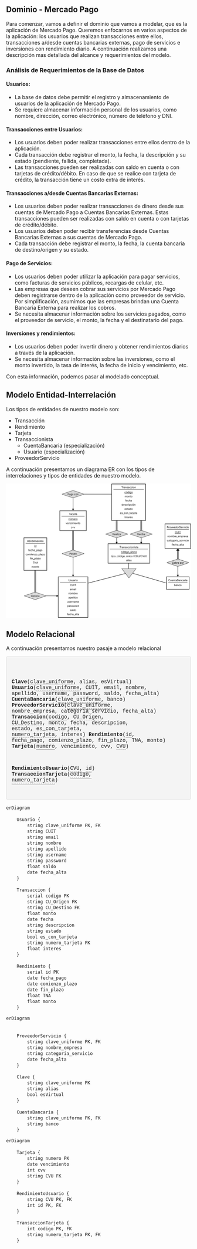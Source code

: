 ﻿<!-- markdownlint-disable MD033 MD046 -->

## Dominio - Mercado Pago

Para comenzar, vamos a definir el dominio que vamos a modelar, que es la aplicación de Mercado Pago. Queremos enfocarnos en varios aspectos de la aplicación: los usuarios que realizan transacciones entre ellos, transacciones a/desde cuentas bancarias externas, pago de servicios e inversiones con rendimiento diario. A continuación realizamos una descripción mas detallada del alcance y requerimientos del modelo.

### Análisis de Requerimientos de la Base de Datos

#### Usuarios:

-   La base de datos debe permitir el registro y almacenamiento de usuarios de la aplicación de Mercado Pago.
-   Se requiere almacenar información personal de los usuarios, como nombre, dirección, correo electrónico, número de teléfono y DNI.

#### Transacciones entre Usuarios:

-   Los usuarios deben poder realizar transacciones entre ellos dentro de la aplicación. 
-   Cada transacción debe registrar el monto, la fecha, la descripción y su estado (pendiente, fallida, completada).
- Las transacciones pueden ser realizadas con saldo en cuenta o con tarjetas de crédito/débito. En caso de que se realice con tarjeta de crédito, la transacción tiene un costo extra de interés.

#### Transacciones a/desde Cuentas Bancarias Externas:

-  Los usuarios deben poder realizar transacciones de dinero desde sus cuentas de Mercado Pago a Cuentas Bancarias Externas. Estas transacciones pueden ser realizadas con saldo en cuenta o con tarjetas de crédito/débito.
-  Los usuarios deben poder recibir transferencias desde Cuentas Bancarias Externas a sus cuentas de Mercado Pago.
-   Cada transacción debe registrar el monto, la fecha, la cuenta bancaria de destino/origen y su estado.

#### Pago de Servicios:

-   Los usuarios deben poder utilizar la aplicación para pagar servicios, como facturas de servicios públicos, recargas de celular, etc.
- Las empresas que deseen cobrar sus servicios por Mercado Pago deben registrarse dentro de la aplicación como proveedor de servicio. Por simplificación, asumimos que las empresas brindan una Cuenta Bancaria Externa para realizar los cobros.
-   Se necesita almacenar información sobre los servicios pagados, como el proveedor de servicio, el monto, la fecha y el destinatario del pago.

#### Inversiones y rendimientos:

-   Los usuarios deben poder invertir dinero y obtener rendimientos diarios a través de la aplicación.
-   Se necesita almacenar información sobre las inversiones, como el monto invertido, la tasa de interés, la fecha de inicio y vencimiento, etc.

Con esta información, podemos pasar al modelado conceptual.

## Modelo Entidad-Interrelación
Los tipos de entidades de nuestro modelo son:
- Transacción
- Rendimiento
- Tarjeta
- Transaccionista
    - CuentaBancaria (especialización)
    - Usuario (especialización)
- ProveedorServicio

A continuación presentamos un diagrama ER con los tipos de interrelaciones y tipos de entidades de nuestro modelo.

![alt text](erd.png)


<!-- Usuarios generan rendimientos
Usuarios poseen tarjetas
Usuario Realiza Transaccion
Usuario Recibe Transaccion
Transacciones Pagan con Tarjeta
CuentaBancaria Realiza Transaccion
CuentaBancaria Recibe Transaccion
CuentaBancaria Cobra Por ProveedorServicio -->

## Modelo Relacional

<style>
    fk {
        border-bottom: 1px dashed #999;
        text-decoration: none;
    }

    pk {
        border-bottom: 1px solid #999;
        text-decoration: none;
    }

    Relations {
        background-color: #f4f4f4;
        border: 1px solid #ddd;
        border-radius: 3px;
        display: block;
        margin: 1em 0;
        padding: 1em;
        white-space: pre;
        font-family: "Fira Code", "Source Code Pro", Menlo, Monaco, Consolas, "Courier New", monospace;
        text-align: left;
        text-wrap: pretty;
    }

    r {
        font-weight: bold;
    }

    /* if fk inside pk give the pk some space between the underlines */
    pk:has(> fk) {
        padding-bottom: 0.2em;
    }

</style>

A continuación presentamos nuestro pasaje a modelo relacional 

<Relations>

<r>Clave</r>(<pk>clave_uniforme</pk>, alias, esVirtual)
<r>Usuario</r>(<pk><fk>clave_uniforme</fk></pk>, CUIT, email, nombre, apellido, username, password, saldo, fecha_alta)
<r>CuentaBancaria</r>(<pk><fk>clave_uniforme</fk></pk>, banco)
<r>ProveedorServicio</r>(<pk><fk>clave_uniforme</fk></pk>, nombre_empresa, categoria_servicio, fecha_alta)
<r>Transaccion</r>(<pk>codigo</pk>, <fk>CU_Origen</fk>, <fk>CU_Destino</fk>, monto, fecha, descripcion, estado, es_con_tarjeta, <fk>numero_tarjeta</fk>, interes)
<r>Rendimiento</r>(<pk>id</pk>, fecha_pago, comienzo_plazo, fin_plazo, TNA, monto)
<r>Tarjeta</r>(<pk>numero</pk>, vencimiento, cvv, <fk>CVU</fk>)

<r>RendimientoUsuario</r>(<pk><fk>CVU</fk>, <fk>id</fk></pk>)
<r>TransaccionTarjeta</r>(<pk><fk>codigo</fk>, <fk>numero_tarjeta</fk></pk>)

</Relations>

``` mermaid
erDiagram

    Usuario {
        string clave_uniforme PK, FK
        string CUIT
        string email
        string nombre
        string apellido
        string username
        string password
        float saldo
        date fecha_alta
    }

    Transaccion {
        serial codigo PK
        string CU_Origen FK
        string CU_Destino FK
        float monto
        date fecha
        string descripcion
        string estado
        bool es_con_tarjeta
        string numero_tarjeta FK
        float interes
    }

    Rendimiento {
        serial id PK
        date fecha_pago
        date comienzo_plazo
        date fin_plazo
        float TNA
        float monto
    }
```
``` mermaid
erDiagram


    ProveedorServicio {
        string clave_uniforme PK, FK
        string nombre_empresa
        string categoria_servicio
        date fecha_alta
    }

    Clave {
        string clave_uniforme PK
        string alias
        bool esVirtual
    }

    CuentaBancaria {
        string clave_uniforme PK, FK
        string banco
    }

```
``` mermaid
erDiagram

    Tarjeta {
        string numero PK
        date vencimiento
        int cvv
        string CVU FK
    }

    RendimientoUsuario {
        string CVU PK, FK
        int id PK, FK
    }

    TransaccionTarjeta {
        int codigo PK, FK
        string numero_tarjeta PK, FK
    }

```